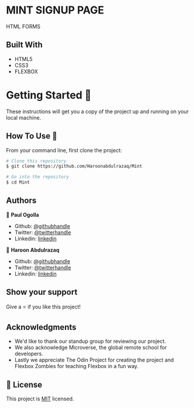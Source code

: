 # MINT SIGNUP PAGE

 HTML FORMS
    

## Built With

- HTML5
- CSS3
- FLEXBOX


# Getting Started 🚀

These instructions will get you a copy of the project up and running on your local machine.

## How To Use 🔧

From your command line, first clone the project:

```bash
# Clone this repository
$ git clone https://github.com/Haroonabdulrazaq/Mint

# Go into the repository
$ cd Mint

```

## Authors

👤 **Paul Ogolla**

- Github: [@githubhandle](https://github.com/paulzay)
- Twitter: [@twitterhandle](https://twitter.com/_paulzay_)
- Linkedin: [linkedin](https://linkedin.com/in/paulogolla)


👤 **Haroon Abdulrazaq**

- Github: [@githubhandle](https://github.com/Haroonabdulrazaq)
- Twitter: [@twitterhandle](https://twitter.com/hanq_o)
- Linkedin: [linkedin](https://www.linkedin.com/in/haroon-abdulrazaq-817906100/)

## Show your support

Give a ⭐️ if you like this project!

## Acknowledgments

- We'd like to thank our standup group for reviewing our project.
- We also acknowledge Microverse, the global remote school for developers.
- Lastly we appreciate The Odin Project for creating the project and Flexbox Zombies for teaching Flexbox in a fun way.

## 📝 License

This project is [MIT](lic.url) licensed.